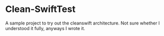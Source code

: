 # Clean-SwiftTest
A sample project to try out the cleanswift architecture. Not sure whether I understood it fully, anyways I wrote it.
